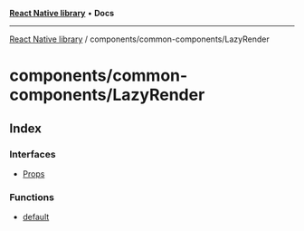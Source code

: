 [**React Native library**](../../../index.md) • **Docs**

***

[React Native library](../../../modules.md) / components/common-components/LazyRender

# components/common-components/LazyRender

## Index

### Interfaces

- [Props](interfaces/Props.md)

### Functions

- [default](functions/default.md)
